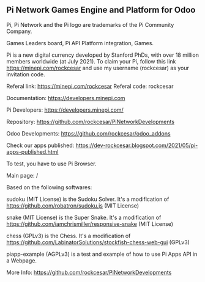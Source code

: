 Pi Network Games Engine and Platform for Odoo
-----------------

Pi, Pi Network and the Pi logo are trademarks of the Pi Community Company.

Games Leaders board, Pi API Platform integration, Games.

Pi is a new digital currency developed by Stanford PhDs, with over 18 million members worldwide (at July 2021). To claim your Pi, follow this link https://minepi.com/rockcesar and use my username (rockcesar) as your invitation code.

Referal link: https://minepi.com/rockcesar
Referal code: rockcesar

Documentation: https://developers.minepi.com

Pi Developers: https://developers.minepi.com/

Repository: https://github.com/rockcesar/PiNetworkDevelopments

Odoo Developments: https://github.com/rockcesar/odoo_addons

Check our apps published: https://dev-rockcesar.blogspot.com/2021/05/pi-apps-published.html

To test, you have to use Pi Browser.

Main page: /

Based on the following softwares:

sudoku (MIT License) is the Sudoku Solver. It's a modification of https://github.com/robatron/sudoku.js (MIT License)

snake (MIT License) is the Super Snake. It's a modification of https://github.com/iamchrismiller/responsive-snake (MIT License)

chess (GPLv3) is the Chess. It's a modification of https://github.com/LabinatorSolutions/stockfish-chess-web-gui (GPLv3)

piapp-example (AGPLv3) is a test and example of how to use Pi Apps API in a Webpage.

More Info: https://github.com/rockcesar/PiNetworkDevelopments
